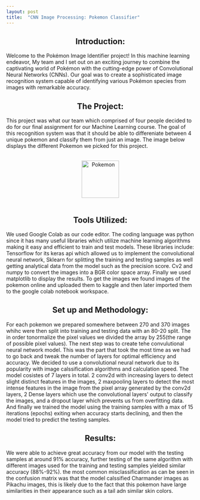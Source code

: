 ```yaml
---
layout: post
title:  "CNN Image Processing: Pokemon Classifier"
---
```


<center>
<h2>
Introduction:
</h2>
</center>

Welcome to the Pokémon Image Identifier project! In this machine learning endeavor, My team and I set out on an exciting journey to combine the captivating world of Pokémon with the cutting-edge power of Convolutional Neural Networks (CNNs). Our goal was to create a sophisticated image recognition system capable of identifying various Pokémon species from images with remarkable accuracy.

<center>
<h2>
The Project:
</h2>
</center>

This project was what our team which comprised of four people decided to do for our final assignment for our Machine Learning course. The goal of this recognition system was that it should be able to differeniate between 4 unique pokemon and classify them from just an image. The image below displays the different Pokemon we picked for this project.  

<br>
<center>
<img src="https://tom1779.github.io/TomWebsite/assets/images/pokemon1.jpg" alt="Pokemon" height="100">
</center>
<br>

<center>
<h2>
Tools Utilized:
</h2>
</center>
We used Google Colab as our code editor. The coding language was python since it has many useful libraries which utilize machine learning algorithms making it easy and efficient to train and test models. These libraries include: Tensorflow for its keras api which allowed us to implement the convolutional neural network, Sklearn for splitting the training and testing samples as well getting analytical data from the model such as the precision score. Cv2 and numpy to convert the images into a BGR color space array. Finally we used matplotlib to display the results. To get the images we found images of the pokemon online and uploaded them to kaggle and then later imported them to the google colab notebook workspace.

<center>
<h2>
Set up and Methodology:
</h2>
</center>
For each pokemon we prepared somewhere between 270 and 370 images whihc were then split into training and testing data with an 80-20 split. The in order tonormalize the pixel values we divided the array by 255(the range of possible pixel values). The next step was to create tehe convulutional neural network model. This was the part that took the most time as we had to go back and tweak the number of layers for optimal efficiency and accuracy. We decided to use a convolutional neural network due to its popularity with image calssification algorithms and calculation speed. The model cosistes of 7 layers in total. 2 conv2d with increasing layers to detect slight distinct features in the images, 2 maxpooling layers to detect the most intense features in the image from the pixel array generated by the conv2d layers, 2 Dense layers which use the convolutional layers' output to classify the images, and a dropout layer which prevents us from overfitting data. And finally we trained the model using the training samples with a max of 15 iterations (epochs) exiting when accuracy starts declining, and then the model tried to predict the testing samples.

<center>
<h2>
Results:
</h2>
</center>
We were able to achieve great accuracy from our model with the testing samples at around 91% accuracy, further testing of the same algorithm with different images used for the training and testing samples yielded similar accuracy (88%-92%). the most common misclassification as can be seen in the confusion matrix was that the model calssified Charmander images as Pikachu images, this is likely due to the fact that this pokemon have large similarities in their appearance such as a tail adn similar skin colors.
<!--![image](https://tom1779.github.io/TomWebsite/assets/images/pokemon2.jpg){:height="600"}
![image](https://tom1779.github.io/TomWebsite/assets/images/pokemon3.jpg){:width="1000"}-->
